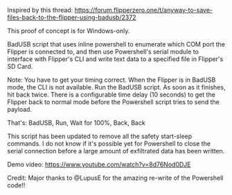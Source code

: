 Inspired by this thread: https://forum.flipperzero.one/t/anyway-to-save-files-back-to-the-flipper-using-badusb/2372

This proof of concept is for Windows-only.

BadUSB script that uses inline powershell to enumerate which COM port the Flipper is connected to,
and then use Powershell's serial module to interface with Flipper's CLI and write text data to a specified file in Flipper's SD Card.

Note: You have to get your timing correct.  When the Flipper is in BadUSB mode, the CLI is not available. 
Run the BadUSB script. As soon as it finishes, hit back twice. There is a configurable time delay (10 seconds)
to get the Flipper back to normal mode before the Powershell script tries to send the payload.

That's: BadUSB, Run, Wait for 100%, Back, Back

This script has been updated to remove all the safety start-sleep commands.  I do not know if it's possible yet for Powershell to close the serial connection before a large amount of exfiltrated data has been written.

Demo video: https://www.youtube.com/watch?v=8d76Nod0DJE

Credit:  Major thanks to @LupusE for the amazing re-write of the Powershell code!!
